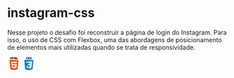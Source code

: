 # instagram-css

Nesse projeto o desafio foi reconstruir a página de login do Instagram. 
Para isso, o uso de CSS com Flexbox, uma das abordagens de posicionamento de elementos mais utilizadas quando se trata de responsividade. 

 <img
    src="https://raw.githubusercontent.com/devicons/devicon/master/icons/html5/html5-original-wordmark.svg"
    alt="html5"
    width="30"
    height="30"
  />
  <img
    src="https://raw.githubusercontent.com/devicons/devicon/master/icons/css3/css3-original-wordmark.svg"
    alt="css3"
    width="30"
    height="30"
  />
